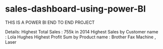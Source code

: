 # sales-dashboard-using-power-BI

THIS IS A POWER BI END TO END PROJECT 

Details: 
  Highest Total Sales : 755k in 2014
  Highest Sales by Customer name : Lola Hughes
  Highest Profit Sum by Product name : Brother Fax Machine , Laser
